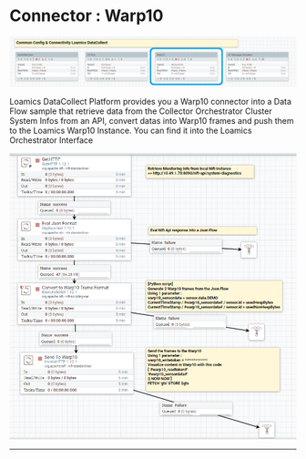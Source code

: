 # Connector : Warp10

![nifi_warp10](imgs/nifi_warp10.png "")

Loamics DataCollect Platform provides you a Warp10 connector into a Data Flow sample that retrieve data from the Collector Orchestrator Cluster System Infos from an API, convert datas into Warp10 frames and push them to the Loamics Warp10 Instance.
You can find it into the Loamics Orchestrator Interface

![warp10_dataflow](imgs/warp10_dataflow.png "")

---